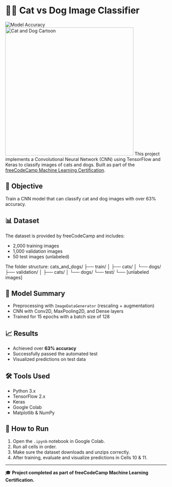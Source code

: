 # 🐶🐱 Cat vs Dog Image Classifier 

![Model Accuracy](https://img.shields.io/badge/accuracy-70%25-brightgreen)
<img src="https://cdn.pixabay.com/photo/2016/03/31/20/11/cat-1293738_960_720.png" alt="Cat and Dog Cartoon" width="400"/>
This project implements a Convolutional Neural Network (CNN) using TensorFlow and Keras to classify images of cats and dogs. Built as part of the [freeCodeCamp Machine Learning Certification](https://www.freecodecamp.org/).

## 🎯 Objective
Train a CNN model that can classify cat and dog images with over 63% accuracy.

## 📊 Dataset
The dataset is provided by freeCodeCamp and includes:
- 2,000 training images
- 1,000 validation images
- 50 test images (unlabeled)

The folder structure:
cats_and_dogs/
├── train/
│ ├── cats/
│ └── dogs/
├── validation/
│ ├── cats/
│ └── dogs/
└── test/
└── [unlabeled images]


## 🧪 Model Summary
- Preprocessing with `ImageDataGenerator` (rescaling + augmentation)
- CNN with Conv2D, MaxPooling2D, and Dense layers
- Trained for 15 epochs with a batch size of 128

## 📈 Results
- Achieved over **63% accuracy**
- Successfully passed the automated test
- Visualized predictions on test data

## 🛠 Tools Used
- Python 3.x
- TensorFlow 2.x
- Keras
- Google Colab
- Matplotlib & NumPy

## 🚀 How to Run
1. Open the `.ipynb` notebook in Google Colab.
2. Run all cells in order.
3. Make sure the dataset downloads and unzips correctly.
4. After training, evaluate and visualize predictions in Cells 10 & 11.


---

🎓 **Project completed as part of freeCodeCamp Machine Learning Certification.**

